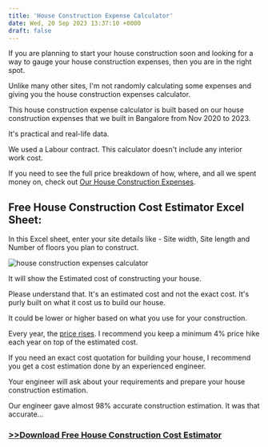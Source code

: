 ```yaml
---
title: 'House Construction Expense Calculator'
date: Wed, 20 Sep 2023 13:37:10 +0000
draft: false
---
```


If you are planning to start your house construction soon and looking for a way to gauge your house construction expenses, then you are in the right spot.

Unlike many other sites, I'm not randomly calculating some expenses and giving you the house construction expenses calculator.

This house construction expense calculator is built based on our house construction expenses that we built in Bangalore from Nov 2020 to 2023.

It's practical and real-life data.

We used a Labour contract. This calculator doesn't include any interior work cost.

If you need to see the full price breakdown of how, where, and all we spent money on, check out [Our House Construction Expenses](https://houseconstructionguide.com/our-house-construction-expenses/).

Free House Construction Cost Estimator Excel Sheet:
---------------------------------------------------

In this Excel sheet, enter your site details like - Site width, Site length and Number of floors you plan to construct.

![house construction expenses calculator](/house-construction-expense-calculator/images/house-construction-expenses-calculator.jpg "house construction expenses calculator")

It will show the Estimated cost of constructing your house.

Please understand that. It's an estimated cost and not the exact cost. It's purly built on what it cost us to build our house.

It could be lower or higher based on what you use for your construction.

Every year, the [price rises](https://houseconstructionguide.com/material-price-lock-in-construction/). I recommend you keep a minimum 4% price hike each year on top of the estimated cost.

If you need an exact cost quotation for building your house, I recommend you get a cost estimation done by an experienced engineer.

Your engineer will ask about your requirements and prepare your house construction estimation.

Our engineer gave almost 98% accurate construction estimation. It was that accurate…

### [>>Download Free House Construction Cost Estimator](https://offers.houseconstructionguide.com/free/categorywise-house-construction-expenses-calculator.html)

